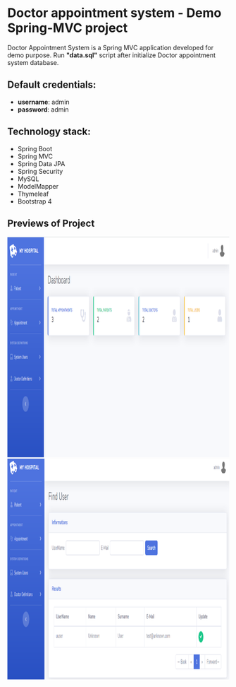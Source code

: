 # Doctor appointment system - Demo Spring-MVC project

Doctor Appointment System is a Spring MVC application developed for demo purpose. Run **"data.sql"** script after initialize Doctor appointment system database.

## Default credentials:
* **username**: admin
* **password**: admin

## Technology stack:
* Spring Boot
* Spring MVC
* Spring Data JPA
* Spring Security
* MySQL
* ModelMapper
* Thymeleaf
* Bootstrap 4

## Previews of Project

<img src="images/main.PNG" width="1250" height="500">
<img src="images/users.PNG" width="1250" height="500">
